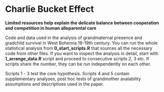 # Charlie Bucket Effect
**Limited resources help explain the delicate balance between cooperation and competition in human alloparental care**

Code and data used in the analysis of grandmaternal presence and gradchild survival in West Bohemia 18-19th century.
You can run the whole statistical analysis from **0_start_scripts.R** that sources all the necessary code from other files.
If you want to inspect the analysis in detail, start with **1_arrange_data.R** script and proceed to consecutive scripts 2, 3 etc.
If scripts share the number, they can be run independently on each other.

Scripts 1 - 3 test the core hypothesis.
Scripts 4 and 5 contain supplementary analyses, post hoc tests of grandmother avalability assumptions and descriptives used in the paper.
